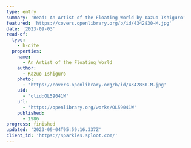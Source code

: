 ```yaml
---
type: entry
summary: 'Read: An Artist of the Floating World by Kazuo Ishiguro'
featured: 'https://covers.openlibrary.org/b/id/4342830-M.jpg'
date: '2023-09-03'
read-of:
  type:
    - h-cite
  properties:
    name:
      - An Artist of the Floating World
    author:
      - Kazuo Ishiguro
    photo:
      - 'https://covers.openlibrary.org/b/id/4342830-M.jpg'
    uid:
      - 'olid:OL59041W'
    url:
      - 'https://openlibrary.org/works/OL59041W'
    published:
      - 1986
progress: finished
updated: '2023-09-04T05:59:16.337Z'
client_id: 'https://sparkles.sploot.com/'
---
```


